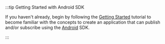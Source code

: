 :::tip Getting Started with Android SDK

If you haven't already, begin by following the [Getting Started](/millicast/client-sdks/android/android-getting-started-with-subscribing.md) tutorial to become familiar with the concepts to create an application that can publish and/or subscribe using the [Android](/millicast/client-sdks/android/index.md) SDK.

:::
